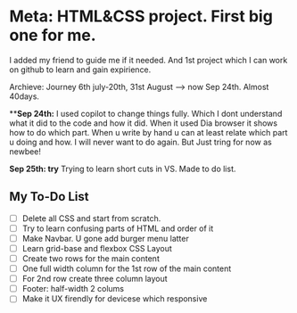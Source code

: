 # Meta: HTML&CSS project. First big one for me.

I added my friend to guide me if it needed.
And 1st project which I can work on github to learn and gain expirience.


Archieve: Journey 6th july-20th, 31st August --> now Sep 24th. Almost 40days.


****Sep 24th:**  I used copilot to change things fully. Which I dont understand what it did to the code and how it did. When it used Dia browser it shows how to do which part. When u write by hand u can at least relate which part u doing and how. I will never want to do again. But Just tring for now as newbee!


**Sep 25th: try** Trying to learn short cuts in VS. Made to do list. 


## My To-Do List

- [ ] Delete all CSS and start from scratch.
- [ ] Try to learn confusing parts of HTML and order of it
- [ ] Make Navbar. U gone add burger menu latter
- [ ] Learn grid-base and flexbox CSS Layout
- [ ] Create two rows for the main content
- [ ] One full width column for the 1st row of the main content
- [ ] For 2nd row create three column layout
- [ ] Footer: half-width 2 colums
- [ ] Make it UX firendly for devicese which responsive